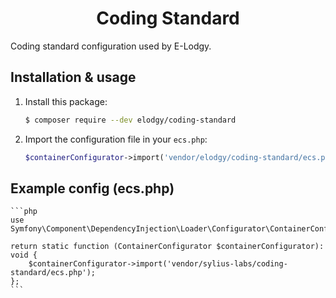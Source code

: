 <h1 align="center">Coding Standard</h1>

Coding standard configuration used by E-Lodgy.

Installation & usage
--------------------
1. Install this package:
    ```bash
    $ composer require --dev elodgy/coding-standard
    ```

2. Import the configuration file in your `ecs.php`:
    ```php
    $containerConfigurator->import('vendor/elodgy/coding-standard/ecs.php');
    ```

Example config (ecs.php)
------------------------
    ```php
    use Symfony\Component\DependencyInjection\Loader\Configurator\ContainerConfigurator;
   
    return static function (ContainerConfigurator $containerConfigurator): void {
        $containerConfigurator->import('vendor/sylius-labs/coding-standard/ecs.php');
    };
    ```
